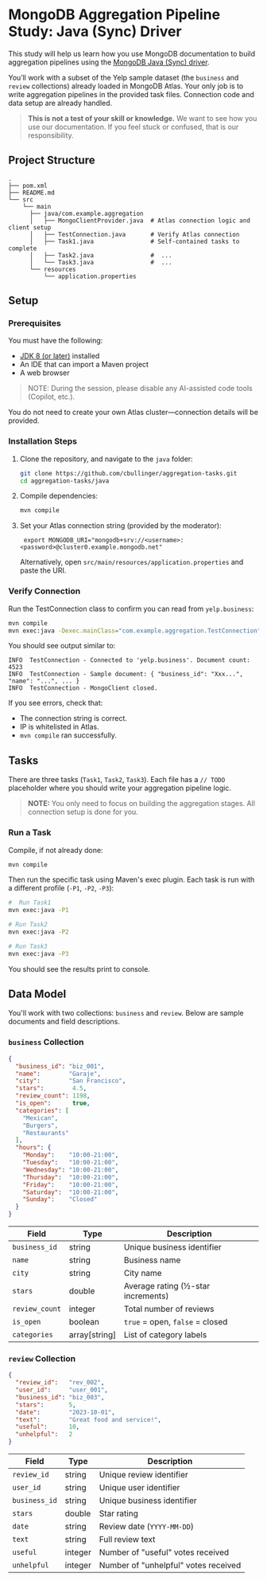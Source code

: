 # MongoDB Aggregation Pipeline Study: Java (Sync) Driver

This study will help us learn how you use MongoDB documentation to build aggregation pipelines using the [MongoDB Java (Sync) driver](https://www.mongodb.com/docs/drivers/java/sync/current/).

You’ll work with a subset of the Yelp sample dataset (the `business` and `review` collections) already loaded in MongoDB Atlas.
Your only job is to write aggregation pipelines in the provided task files. Connection code and data setup are already handled.

> **This is not a test of your skill or knowledge.** We want to see how you use our documentation. If you feel stuck or confused, that is our responsibility.

## Project Structure

```text
.
├── pom.xml
├── README.md
└── src
    └── main
      ├── java/com.example.aggregation
      │   ├── MongoClientProvider.java  # Atlas connection logic and client setup
      │   ├── TestConnection.java       # Verify Atlas connection
      │   ├── Task1.java                # Self-contained tasks to complete
      │   ├── Task2.java                #  ...
      │   └── Task3.java                #  ...
      └── resources
          └── application.properties
```

## Setup

### Prerequisites

You must have the following:
- [JDK 8 (or later)](https://www.oracle.com/java/technologies/javase-downloads.html) installed
- An IDE that can import a Maven project
- A web browser

> NOTE: During the session, please disable any AI-assisted code tools (Copilot, etc.).

You do not need to create your own Atlas cluster—connection details will be provided.

### Installation Steps

1. Clone the repository, and navigate to the `java` folder:
   ```bash
   git clone https://github.com/cbullinger/aggregation-tasks.git
   cd aggregation-tasks/java
   ```

2. Compile dependencies:

    ```bash
   mvn compile
   ```
3. Set your Atlas connection string (provided by the moderator):

   ```text
    export MONGODB_URI="mongodb+srv://<username>:<password>@cluster0.example.mongodb.net"
    ```

   Alternatively, open `src/main/resources/application.properties` and paste the URI.

### Verify Connection

Run the TestConnection class to confirm you can read from `yelp.business`:

```bash
mvn compile
mvn exec:java -Dexec.mainClass="com.example.aggregation.TestConnection"
```

You should see output similar to:

```text
INFO  TestConnection - Connected to 'yelp.business'. Document count: 4523
INFO  TestConnection - Sample document: { "business_id": "Xxx...", "name": "...", ... }
INFO  TestConnection - MongoClient closed.
```

If you see errors, check that:

- The connection string is correct.
- IP is whitelisted in Atlas.
- `mvn compile` ran successfully.

## Tasks

There are three tasks (`Task1`, `Task2`, `Task3`).
Each file has a `// TODO` placeholder where you should write your aggregation pipeline logic.

> **NOTE:** You only need to focus on building the aggregation stages. All connection setup is done for you.

### Run a Task

Compile, if not already done:

```bash
mvn compile
```
Then run the specific task using Maven's exec plugin. Each task is run with a different profile (`-P1`, `-P2`, `-P3`):

```bash
#  Run Task1
mvn exec:java -P1

# Run Task2
mvn exec:java -P2

# Run Task3
mvn exec:java -P3
```

You should see the results print to console.

## Data Model

You'll work with two collections: `business` and `review`. Below are sample documents and field descriptions.

### `business` Collection

```json
{
  "business_id": "biz_001",
  "name":        "Garaje",
  "city":        "San Francisco",
  "stars":        4.5,
  "review_count": 1198,
  "is_open":      true,
  "categories": [
    "Mexican",
    "Burgers",
    "Restaurants"
  ],
  "hours": {
    "Monday":    "10:00-21:00",
    "Tuesday":   "10:00-21:00",
    "Wednesday": "10:00-21:00",
    "Thursday":  "10:00-21:00",
    "Friday":    "10:00-21:00",
    "Saturday":  "10:00-21:00",
    "Sunday":    "Closed"
  }
}
```

| Field          | Type           | Description                        |
| -------------- | -------------- | ---------------------------------- |
| `business_id`  | string         | Unique business identifier         |
| `name`         | string         | Business name                      |
| `city`         | string         | City name                          |
| `stars`        | double         | Average rating (½-star increments) |
| `review_count` | integer        | Total number of reviews            |
| `is_open`      | boolean        | `true` = open, `false` = closed    |
| `categories`   | array[string]  | List of category labels            |

### `review` Collection

```json
{
  "review_id":   "rev_002",
  "user_id":     "user_001",
  "business_id": "biz_003",
  "stars":       5,
  "date":        "2023-10-01",
  "text":        "Great food and service!",
  "useful":      10,
  "unhelpful":   2
}
```

| Field         | Type    | Description                          |
| ------------- | ------- | ------------------------------------ |
| `review_id`   | string  | Unique review identifier             |
| `user_id`     | string  | Unique user identifier               |
| `business_id` | string  | Unique business identifier           |
| `stars`       | double  | Star rating                          |
| `date`        | string  | Review date (`YYYY-MM-DD`)           |
| `text`        | string  | Full review text                     |
| `useful`      | integer | Number of "useful" votes received    |
| `unhelpful`   | integer | Number of "unhelpful" votes received |

